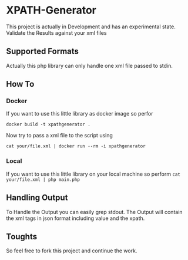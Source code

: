 # XPATH-Generator
This project is actually in Development and has an experimental state. Validate the Results against your xml files

## Supported Formats
Actually this php library can only handle one xml file passed to stdin.

## How To
### Docker

If you want to use this little library as docker image so perfor

```shell
docker build -t xpathgenerator .
```

Now try to pass a xml file to the script using

```shell
cat your/file.xml | docker run --rm -i xpathgenerator
``` 

### Local

If you want to use this little library on your local machine so perform `cat your/file.xml | php main.php`


## Handling Output
To Handle the Output you can easily grep stdout. 
The Output will contain the xml tags in json format including value and the xpath.

## Toughts

So feel free to fork this project and continue the work. 